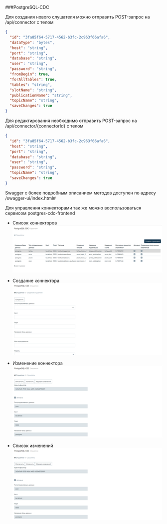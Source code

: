 ###PostgreSQL-CDC

Для создания нового слушателя можно отправить POST-запрос на /api/connector
c телом 
```json
{
  "id": "3fa85f64-5717-4562-b3fc-2c963f66afa6",
  "dataType": "bytes",
  "host": "string",
  "port": "string",
  "database": "string",
  "user": "string",
  "password": "string",
  "fromBegin": true,
  "forAllTables": true,
  "tables": "string",
  "slotName": "string",
  "publicationName": "string",
  "topicName": "string",
  "saveChanges": true
}
```

Для редактирования необходимо отправить POST-запрос на /api/connector/{connectorId}
с телом 
```json
{
  "id": "3fa85f64-5717-4562-b3fc-2c963f66afa6",
  "host": "string",
  "port": "string",
  "database": "string",
  "user": "string",
  "password": "string",
  "topicName": "string",
  "saveChanges": true
}
```

Swagger c более подробным описанием методов доступен по адресу /swagger-ui/index.html#

Для управления коннекторами так же можно воспользоваться сервисом postgres-cdc-frontend

* Список коннекторов
![Список коннекторов](/postgres-cdc/img/main.png)

* Создание коннектора
![Создание коннектора](/postgres-cdc/img/create.png)

* Изменение коннектора
![Изменение коннектора](/postgres-cdc/img/update.png)

* Список изменений
![Список изменений](/postgres-cdc/img/update.png)
